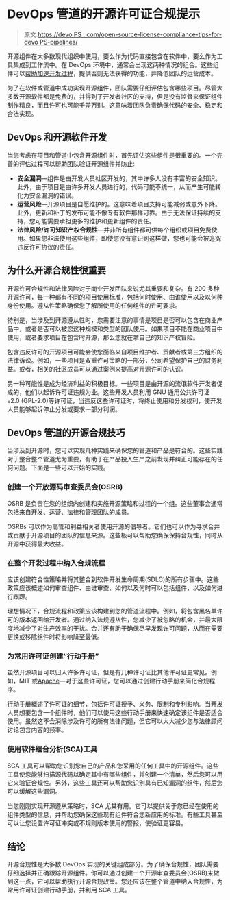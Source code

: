 # DevOps 管道的开源许可证合规提示

> 原文:[https://devo PS . com/open-source-license-compliance-tips-for-devo PS-pipelines/](https://devops.com/open-source-license-compliance-tips-for-devops-pipelines/)

开源组件在大多数现代组织中使用，要么作为代码直接包含在软件中，要么作为工具集成到工作流中。在 DevOps 环境中，通常会出现这两种情况的组合。这些组件可以[帮助加速开发过程](https://devops.com/managing-open-source-components-software/)，提供否则无法获得的功能，并降低团队的运营成本。

为了在软件或管道中成功实现开源组件，团队需要仔细评估包含哪些项目。尽管大多数开源软件都是免费的，并得到了开发者社区的支持，但是没有监督来保证组件制作精良，而且许可也可能千差万别。这意味着团队负责确保代码的安全、稳定和合法实现。

## DevOps 和开源软件开发

当您考虑在项目和管道中包含开源组件时，首先评估这些组件是很重要的。一个完善的评估过程可以帮助团队验证开源组件并防止:

*   **安全漏洞**—组件是由开发人员社区开发的，其中许多人没有丰富的安全知识。此外，由于项目是由许多开发人员进行的，代码可能不统一，从而产生可能转化为安全漏洞的错误。
*   **运营风险**—开源项目是自愿维护的。这意味着项目支持可能减弱或意外下降。此外，更新和补丁的发布可能不像专有软件那样可靠。由于无法保证持续的支持，您可能需要承担更多的维护和更新组件的责任。
*   **法律风险/许可知识产权合规性**—并非所有组件都可供每个组织或项目免费使用。如果您非法使用这些组件，即使您没有意识到这样做，您也可能会被追究违反许可协议的责任。

## 为什么开源合规性很重要

开源许可合规性和法律风险对于商业开发团队来说尤其重要和复杂。有 200 多种开源许可，每一种都有不同的项目使用标准，包括何时使用、由谁使用以及以何种身份使用。遵从性策略确保您了解所使用的任何组件的许可要求。

特别是，当涉及到开源遵从性时，您需要注意的事情是项目是否可以包含在商业产品中，或者是否可以被您这种规模和类型的团队使用。如果项目不能在商业项目中使用，或者要求项目在包含时开源，那么您就在拿自己的知识产权冒险。

包含违反许可的开源项目可能会使您面临来自项目维护者、贡献者或第三方组织的法律诉讼。例如，一些项目是双重许可策略的一部分，公司希望保护自己的财务利益。或者，相关的社区成员可以通过案例来提高对开源许可的认识。

另一种可能性是成为经济利益的积极目标。一些项目是由开源的流氓软件开发者促成的，他们以起诉许可证违规为业。这些开发人员利用 GNU 通用公共许可证 v2.0 (GPL-2.0)等许可证，当违反这些许可证时，将终止使用和分发权利，使开发人员能够起诉停止分发或要求一部分利润。

## DevOps 管道的开源合规技巧

当涉及到开源时，您可以实现几种实践来确保您的管道和产品是符合的。这些实践对于整合整个管道尤为重要，有助于在产品投入生产之前发现并纠正可能存在的任何问题。下面是一些可以开始的实践。

### 创建一个开放源码审查委员会(OSRB)

OSRB 是负责在您的组织内创建和实施开源策略和过程的一个组。这些董事会通常包括来自开发、运营、法律和管理团队的成员。

OSRBs 可以作为高管和利益相关者使用开源的倡导者。它们也可以作为寻求合并或贡献于开源项目的团队的信息来源。这些板可以帮助您确保保持合规性，同时从开源中获得最大收益。

### 在整个开发过程中纳入合规流程

应该创建符合性策略并将其整合到软件开发生命周期(SDLC)的所有步骤中。这些政策应该概述如何审查组件、由谁审查、如何以及何时可以包括组件，以及如何进行跟踪。

理想情况下，合规流程和政策应该构建到您的管道流程中。例如，将包含黑名单许可的版本返回给开发者。通过纳入法规遵从性，您减少了被忽略的机会，并最大限度地减少了对生产效率的干扰。合并还有助于确保尽早发现许可问题，从而在需要更换或移除组件时将影响降至最低。

### 为常用许可证创建“行动手册”

虽然开源项目可以归入许多许可证，但是有几种许可证比其他许可证更常见。例如，MIT 或[Apache](https://www.apache.org/licenses/)—对于这些许可证，您可以通过创建行动手册来简化合规程序。

行动手册概述了许可证的细节，包括许可证授予、义务、限制和专利影响。当开发人员想要包含一个组件时，他们可以使用这些行动手册来快速确定该组件是否适合使用。虽然这不会消除涉及许可的所有法律问题，但它可以大大减少您与法律顾问讨论包含内容的频率。

### 使用软件组合分析(SCA)工具

SCA 工具可以帮助您识别您自己的产品和您采用的任何工具中的开源组件。这些工具使您能够扫描源代码以确定其中有哪些组件，并创建一个清单，然后您可以用它来验证合规性。另外，这些工具还可以帮助您识别具有已知漏洞的组件，然后您可以缓解这些漏洞。

当您刚刚实现开源遵从策略时，SCA 尤其有用。它可以提供关于您已经在使用的组件类型的信息，并帮助您确保这些现有组件符合您新应用的标准。有些工具甚至可以让您设置许可证冲突或不规则版本使用的警报，使验证更容易。

## 结论

开源合规性是大多数 DevOps 实现的关键组成部分。为了确保合规性，团队需要仔细选择并正确跟踪开源组件。你可以通过创建一个开源审查委员会(OSRB)来做到这一点，它可以帮助执行开源合规政策。您还应该在整个管道中纳入合规性，为常用许可证创建行动手册，并利用 SCA 工具。